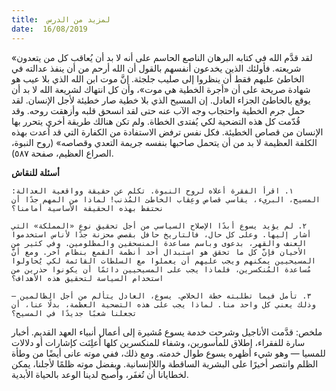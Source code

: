 ```yaml
---
title:  لمزيد من الدرس
date:  16/08/2019
---
```


«لقد قدَّم الله في كتابه البرهان الناصع الحاسم على أنه لا بد أن يُعاقب كل من يتعدون شريعته. فأولئك الذين يخدعون أنفسهم بالقول أن الله أرحم من أن ينفذ عدالته في الخاطئ عليهم فقط أن ينظروا إلى صليب جلجثة. إنَّ موت ابن الله الذي بلا عيب هو شهادة صريحة على أن «أجرة الخطية هي موت»، وأن كل انتهاك لشريعة الله لا بد أن يوقع بالخاطئ الجزاء العادل. إن المسيح الذي بلا خطية صار خطيئة لأجل الإنسان. لقد حمل جرم الخطية واحتجاب وجه الآب عنه حتى لقد انسحق قلبه وأزهقت روحه. وقد قُدّمت كل هذه التضحية لكي يُفتدى الخطاة. ولم تكن هنالك طريقة أخرى يتحرر بها الإنسان من قصاص الخطيئة. فكل نفس ترفض الاستفادة من الكفارة التي قد اُعدت بهذه الكلفة العظيمة لا بد من أن يتحمل صاحبها بنفسه جريمة التعدي وقصاصه» (روح النبوة، الصراع العظيم، صفحة ٥٨٧).

**أسئلة للنقاش**

`١. اقرأ الفقرة أعلاه لروح النبوة. تكلم عن حقيقة وواقعية العدالة: المسيح، البريء، يقاسي قصاص وعِقاب الخاطئ المُذنب! لماذا من المهم جدًا أن نحتفظ بهذه الحقيقة الأساسية أمامنا؟`

`٢. لم يؤيد يسوع أبدًا الإصلاح السياسي من أجل تحقيق نوع «المملكة» التي أشار إليها. وعلى كل حال، فالتاريخ حافل بقصص محزنة جدًا لأناس استخدموا العنف والقهر، بدعوى وباسم مساعدة المنسحقين والمظلومين. وفي كثير من الأحيان فإنَّ كل ما تحقق هو استبدال أحد أنظمة القمع بنظام آخر. ومع أنَّ المسيحيين يمكنهم ويجب عليهم أن يعملوا مع السلطات القائمة لكي يُحاولوا مُساعدة المُنكسرين، فلماذا يجب على المسيحيين دائمًا أن يكونوا حذرين من استخدام السياسة لتحقيق هذه الأهداف؟`

`٣. تأمل فيما تطلبته خطة الخلاص. يسوع، العادل يتألم من أجل الظالمين — وذلك يعني كل واحد منا. لماذا يجب على هذه التضحية العظمة، بدلًا عنا، أن تجعلنا شعبًا جديدًا في المسيح؟`

ملخص: قدَّمت الأناجيل وشرحت خدمة يسوع مُشيرة إلى أعمال أنبياء العهد القديم. أخبار سارة للفقراء، إطلاق للمأسورين، وشفاء للمنكسرين كلها اُعلِنَت كإشارات أو دلالات للمسيا — وهو شيء أظهره يسوع طوال خدمته. ومع ذلك، ففي موته عانى أيضًا من وطأة الظلم وانتصر أخيرًا  على البشرية الساقطة واللاإنسانية. وبفضل موته ظلمًا لأجلنا، يمكن لخطايانا أن تُغفَر، وأًصبح لدينا الوعد بالحياة الأبدية.